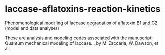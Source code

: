 # laccase-aflatoxins-reaction-kinetics
Phenomenological modeling of laccase degradation of aflatoxin B1 and G2 (model and data analyses)

These are analysis and modeling codes associated with the manuscript: Quantum mechanical modeling of laccase... by M. Zaccaria, W. Dawson, et al.
